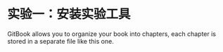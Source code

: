 # 实验一：安装实验工具

GitBook allows you to organize your book into chapters, each chapter is stored in a separate file like this one.
